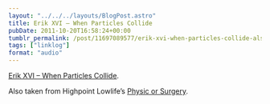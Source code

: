 ```yaml
---
layout: "../../../layouts/BlogPost.astro"
title: Erik XVI – When Particles Collide
pubDate: 2011-10-20T16:58:24+00:00
tumblr_permalink: /post/11697089577/erik-xvi-when-particles-collide-also-taken-from
tags: ["linklog"]
format: "audio"
---
```


[Erik XVI &#8211; When Particles Collide][1].

Also taken from Highpoint Lowlife&rsquo;s [Physic or Surgery][2].

[1]: http://soundcloud.com/sharevari/erik-xvi-when-particles
[2]: http://highpointlowlife.com/
